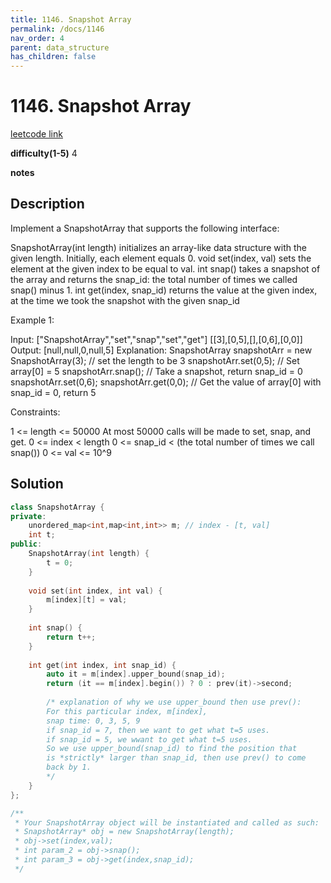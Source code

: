 ```yaml
---
title: 1146. Snapshot Array
permalink: /docs/1146
nav_order: 4
parent: data_structure
has_children: false
---
```

# 1146. Snapshot Array

[leetcode link](https://leetcode.com/problems/snapshot-array/)

**difficulty(1-5)** 
4

**notes**   


## Description

Implement a SnapshotArray that supports the following interface:

SnapshotArray(int length) initializes an array-like data structure with the given length.  Initially, each element equals 0.
void set(index, val) sets the element at the given index to be equal to val.
int snap() takes a snapshot of the array and returns the snap_id: the total number of times we called snap() minus 1.
int get(index, snap_id) returns the value at the given index, at the time we took the snapshot with the given snap_id
 

Example 1:

Input: ["SnapshotArray","set","snap","set","get"]
[[3],[0,5],[],[0,6],[0,0]]
Output: [null,null,0,null,5]
Explanation: 
SnapshotArray snapshotArr = new SnapshotArray(3); // set the length to be 3
snapshotArr.set(0,5);  // Set array[0] = 5
snapshotArr.snap();  // Take a snapshot, return snap_id = 0
snapshotArr.set(0,6);
snapshotArr.get(0,0);  // Get the value of array[0] with snap_id = 0, return 5
 

Constraints:

1 <= length <= 50000
At most 50000 calls will be made to set, snap, and get.
0 <= index < length
0 <= snap_id < (the total number of times we call snap())
0 <= val <= 10^9


## Solution

```c++
class SnapshotArray {
private:
    unordered_map<int,map<int,int>> m; // index - [t, val]
    int t;
public:
    SnapshotArray(int length) {
        t = 0;
    }
    
    void set(int index, int val) {
        m[index][t] = val;
    }
    
    int snap() {
        return t++;
    }
    
    int get(int index, int snap_id) {
        auto it = m[index].upper_bound(snap_id);
        return (it == m[index].begin()) ? 0 : prev(it)->second;
        
        /* explanation of why we use upper_bound then use prev():
        For this particular index, m[index],
        snap time: 0, 3, 5, 9
        if snap_id = 7, then we want to get what t=5 uses.
        if snap_id = 5, we wwant to get what t=5 uses.
        So we use upper_bound(snap_id) to find the position that
        is *strictly* larger than snap_id, then use prev() to come 
        back by 1. 
        */
    }
};

/**
 * Your SnapshotArray object will be instantiated and called as such:
 * SnapshotArray* obj = new SnapshotArray(length);
 * obj->set(index,val);
 * int param_2 = obj->snap();
 * int param_3 = obj->get(index,snap_id);
 */
```

<!-- 
Default label
{: .label }

Blue label
{: .label .label-blue }

Stable
{: .label .label-green }

New release
{: .label .label-purple }

Coming soon
{: .label .label-yellow }

Deprecated
{: .label .label-red } -->
